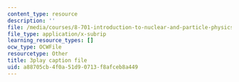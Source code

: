 ```yaml
---
content_type: resource
description: ''
file: /media/courses/8-701-introduction-to-nuclear-and-particle-physics-fall-2020/a88705cb4f0a51d90713f8afceb8a449_qHq6ndGK0To.srt
file_type: application/x-subrip
learning_resource_types: []
ocw_type: OCWFile
resourcetype: Other
title: 3play caption file
uid: a88705cb-4f0a-51d9-0713-f8afceb8a449
---
```

